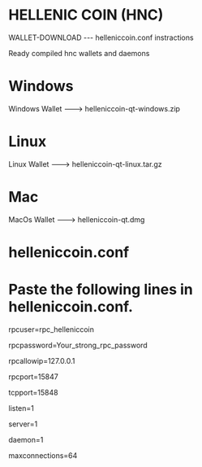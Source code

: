 # HELLENIC COIN (HNC)

   WALLET-DOWNLOAD  --- helleniccoin.conf instractions

Ready compiled hnc wallets and daemons


# Windows 

Windows Wallet ---> helleniccoin-qt-windows.zip


# Linux 

Linux Wallet  ---> helleniccoin-qt-linux.tar.gz


# Mac

MacOs Wallet ---> helleniccoin-qt.dmg


# helleniccoin.conf

# Paste the following lines in helleniccoin.conf.

rpcuser=rpc_helleniccoin

rpcpassword=Your_strong_rpc_password

rpcallowip=127.0.0.1

rpcport=15847

tcpport=15848

listen=1

server=1

daemon=1

maxconnections=64

